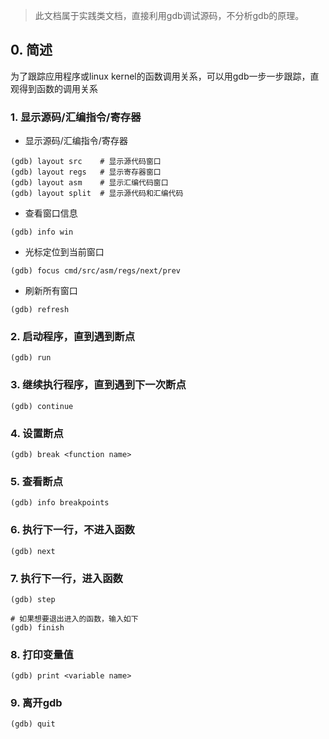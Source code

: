 > 此文档属于实践类文档，直接利用gdb调试源码，不分析gdb的原理。

## 0. 简述

为了跟踪应用程序或linux kernel的函数调用关系，可以用gdb一步一步跟踪，直观得到函数的调用关系

### 1. 显示源码/汇编指令/寄存器

* 显示源码/汇编指令/寄存器

```
(gdb) layout src    # 显示源代码窗口
(gdb) layout regs   # 显示寄存器窗口
(gdb) layout asm    # 显示汇编代码窗口
(gdb) layout split  # 显示源代码和汇编代码
```

* 查看窗口信息

```
(gdb) info win
```

* 光标定位到当前窗口

```
(gdb) focus cmd/src/asm/regs/next/prev
```

* 刷新所有窗口

```
(gdb) refresh
```

### 2. 启动程序，直到遇到断点

```
(gdb) run
```

### 3. 继续执行程序，直到遇到下一次断点

```
(gdb) continue
```

### 4. 设置断点

```
(gdb) break <function name>
```

### 5. 查看断点

```
(gdb) info breakpoints
```

### 6. 执行下一行，不进入函数

```
(gdb) next
```

### 7. 执行下一行，进入函数

```
(gdb) step

# 如果想要退出进入的函数，输入如下
(gdb) finish
```

### 8. 打印变量值

```
(gdb) print <variable name>
```

### 9. 离开gdb

```
(gdb) quit
```

